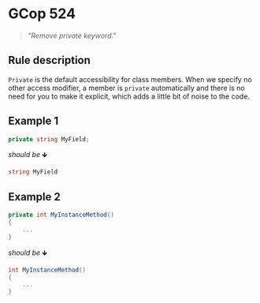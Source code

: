 ﻿# GCop 524

> *"Remove private keyword."*

## Rule description

`Private` is the default accessibility for class members. When we specify no other access modifier, a member is `private` automatically and there is no need for you to make it explicit, which adds a little bit of noise to the code.

## Example 1

```csharp
private string MyField;
```

*should be* 🡻

```csharp
string MyField
```

## Example 2

```csharp
private int MyInstanceMethod()
{
    ...
}
```

*should be* 🡻

```csharp
int MyInstanceMethod()
{
    ...
}
```
